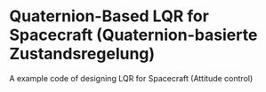 # Quaternion-Based LQR for Spacecraft (Quaternion-basierte Zustandsregelung)

A example code of designing LQR for Spacecraft (Attitude control)
